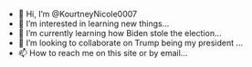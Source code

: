 - 👋 Hi, I’m @KourtneyNicole0007
- 👀 I’m interested in learning new things...
- 🌱 I’m currently learning how Biden stole the election...
- 💞️ I’m looking to collaborate on Trump being my president ...
- 📫 How to reach me on this site or by email...

<!---
KourtneyNicole0007/KourtneyNicole0007 is a ✨ special ✨ repository because its `README.md` (this file) appears on your GitHub profile.
You can click the Preview link to take a look at your changes.
--->

